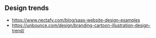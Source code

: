 

## Design trends
* https://www.nectafy.com/blog/saas-website-design-examples
* https://unbounce.com/design/branding-cartoon-illustration-design-trend/